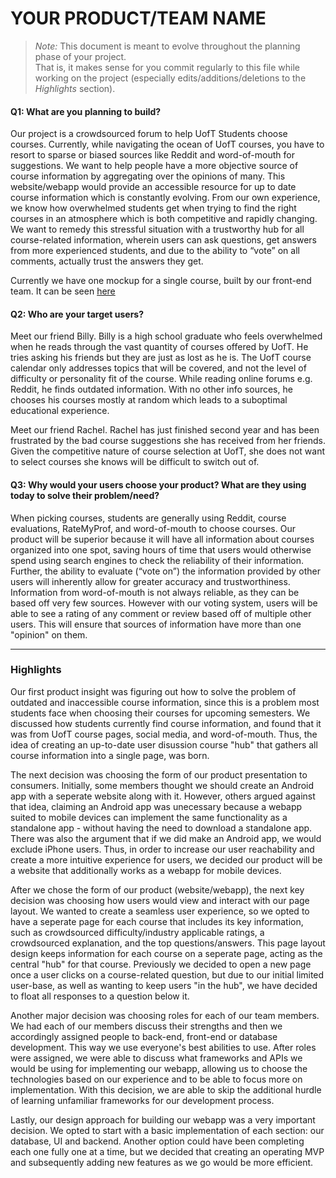 # YOUR PRODUCT/TEAM NAME

 > _Note:_ This document is meant to evolve throughout the planning phase of your project.    
 > That is, it makes sense for you commit regularly to this file while working on the project (especially edits/additions/deletions to the _Highlights_ section).

#### Q1: What are you planning to build?

Our project is a crowdsourced forum to help UofT Students choose courses. Currently, while navigating the ocean of UofT courses, you have to resort to sparse or biased sources like Reddit and word-of-mouth for suggestions. We want to help people have a more objective source of course information by aggregating over the opinions of many.  This website/webapp would provide an accessible resource for up to date course information which is constantly evolving. From our own experience, we know how overwhelmed students get when trying to find the right courses in an atmosphere which is both competitive and rapidly changing. We want to remedy this stressful situation with a trustworthy hub for all course-related information, wherein users can ask questions, get answers from more experienced students, and due to the ability to “vote” on all comments, actually trust the answers they get.

Currently we have one mockup for a single course, built by our front-end team. It can be seen [here](https://i.imgur.com/Q86CPfI.png)

#### Q2: Who are your target users?

Meet our friend Billy. Billy is a high school graduate who feels overwhelmed when he reads through the vast quantity of courses offered by UofT. He tries asking his friends but they are just as lost as he is. The UofT course calendar only addresses topics that will be covered, and not the level of difficulty or personality fit of the course.  While reading online forums e.g. Reddit, he finds outdated information. With no other info sources, he chooses his courses mostly at random which leads to a suboptimal educational experience.

Meet our friend Rachel. Rachel has just finished second year and has been frustrated by the bad course suggestions she has received from her friends. Given the competitive nature of course selection at UofT, she does not want to select courses she knows will be difficult to switch out of. 

#### Q3: Why would your users choose your product? What are they using today to solve their problem/need?

When picking courses, students are generally using Reddit, course evaluations, RateMyProf, and word-of-mouth to choose courses.  Our product will be superior because it will have all information about courses organized into one spot, saving hours of time that users would otherwise spend using search engines to check the reliability of their information.  Further, the ability to evaluate (“vote on”) the information provided by other users will inherently allow for greater accuracy and trustworthiness.  Information from word-of-mouth is not always reliable, as they can be based off very few sources. However with our voting system, users will be able to see a rating of any comment or review based off of multiple other users.  This will ensure that sources of information have more than one "opinion" on them.  

----

### Highlights

Our first product insight was figuring out how to solve the problem of outdated and inaccessible course information, since this is a problem most students face when choosing their courses for upcoming semesters. We discussed how students currently find course information, and found that it was from UofT course pages, social media, and word-of-mouth. Thus, the idea of creating an up-to-date user disussion course "hub" that gathers all course information into a single page, was born. 

The next decision was choosing the form of our product presentation to consumers. Initially, some members thought we should create an Android app with a seperate website along with it. However, others argued against that idea, claiming an Android app was unecessary because a webapp suited to mobile devices can implement the same functionality as a standalone app - without having the need to download a standalone app. There was also the argument that if we did make an Android app, we would exclude iPhone users. Thus, in order to increase our user reachability and create a more intuitive experience for users, we decided our product will be a website that additionally works as a webapp for mobile devices.

After we chose the form of our product (website/webapp), the next key decision was choosing how users would view and interact with our page layout. We wanted to create a seamless user experience, so we opted to have a seperate page for each course that includes its key information, such as crowdsourced difficulty/industry applicable ratings, a crowdsourced explanation, and the top questions/answers. This page layout design keeps information for each course on a seperate page, acting as the central "hub" for that course. Previously we decided to open a new page once a user clicks on a course-related question, but due to our initial limited user-base, as well as wanting to keep users "in the hub", we have decided to float all responses to a question below it.

Another major decision was choosing roles for each of our team members. We had each of our members discuss their strengths and then we accordingly assigned people to back-end, front-end or database development. This way we use everyone's best abilities to use. After roles were assigned, we were able to discuss what frameworks and APIs we would be using for implementing our webapp, allowing us to choose the technologies based on our experience and to be able to focus more on implementation. With this decision, we are able to skip the additional hurdle of learning unfamiliar frameworks for our development process. 

Lastly, our design approach for building our webapp was a very important decision. We opted to start with a basic implementation of each section: our database, UI and backend. Another option could have been completing each one fully one at a time, but we decided that creating an operating MVP and subsequently adding new features as we go would be more efficient.

